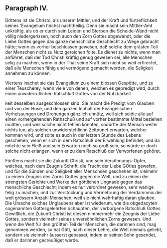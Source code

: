 
Paragraph IV.
-------------

Drittens ist sie Christo, als unserm Mittler,
und der Kraft und fürtreflichkeit seines 'Evangelium
höchst nachtheilig. Denn sie macht sein Mittler-Amt
unkräftig, als ob er durch sein Leiden und
Sterben die Scheide-Wand nicht völlig niedergerissen,
noch auch den Zorn Gottes abgewandt, oder die Liebe
Gottes gegen das ganze menschliche Geschlecht zu Wege
gebracht håtte; wenn es vorher beschlossen gewesen,
daß solche dem gråsten Teil der Menschen nicht zu
Nutz gereichen folte. Es dienet zu nichts, wenn man
anführet, daß der Tod Christi kräftig genug gewesen sei,
alle Menschen selig zu machen, wenn in der That seine
Kraft sich nicht so weit erfirecfet, daß alle Menschen
fähig und vermögend gemacht worden, die Seligkeit
annehmen zu können.

Viertens inachet sie das Evangelium zu einem
blossen Gespötte, und zu einer Teuscherey, wenn
viele von denen, welchen es gepredigt wird, durch einen
unwiderruflichen Ratschluß Gottes von der Nutzbarkeit
<!-- content-0131.xml Seite 172 -->
keit desselben ausgeschlossen sind. Sie macht die Predigt
vom Glauben und von der Huse, und den ganzen
Innhalt der Evangelischen Verheissungen und Drohungen
gänzlich unnütz, weil sich soldie alle auf einen vorhergehenden
Rathschuß und auf vorher bestimmte Mittel
beziehen müßten, und weil solche nicht fehlen könnten,
sodürfte der Mensch weiter nichts tun, als solchen
unwiderstehlichn Zeitpunet erwarten, welcher kommen
wird, und solte es auch in der letzten Stunde des
Lebens geschehen, wenn er sich in dem Ratschluß der
Erwehlung befindet; und da möchte sein Fleiß und
sein Erwarten noch so groß sein, so würde er doch solche
nicht erlangen, wenn er zu dem Ratschluß der Verworfenen
gehöret.

Fünftens macht sie die Zukunft Christi, und
sein Versöhnungs-Opfer, welches, nach dem Zeugnis
Schrift, die Frucht der Liebe GOties gewefen,
und für die Sünden und Seligkeit aller Menschsen geschehen
ist, vielmehr zu einem Zeugnis des Zorns
Gottes gegen die Welt, und zu einem der strengsten
Gerichte und Werke der göttlichen Ungnade
gegen das menschliche Geschlecht; indem es nur
verordnet gewesen, sehr wenige felig zu machen, und zur
Verstockung und Vermehrung der Verdammnis der
weit grössern Anzahl Menschen, weil sie nicht wahrhaftig
daran glauben. Die Ursache solches Unglaubens
aber ist wiederum, wie die obgedacyten sogenannten
Gottesgelehrten bchaupten, der verborgene Ratschluß
Gottes. Gewißlich, die Zukunft Christi ist diesen
nimmermehr ein Zeugnis der Liebe Gottes, sondern
vielmehr seines unversöhnlichen Zorns gewesen. Und
wenn die Welt für den größten Teil der Menschen, die
darinnen sind, mag genommen werden, so hat Gött,
nach dieser Lehre, die Welt niemals geliebt, sondern
sie vielmehr åusserst gebasset, indem er seinen Sohn gesendet,
daß er darinnen gecreußiget werde.
